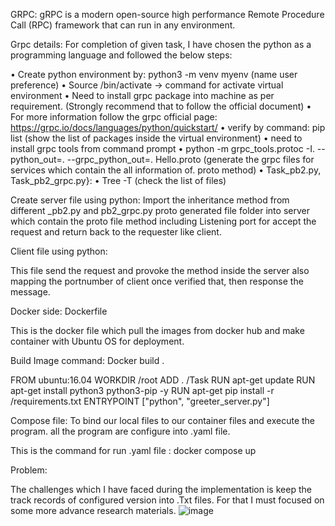 

GRPC: gRPC is a modern open-source high performance Remote Procedure Call (RPC) framework that can run in any environment. 


Grpc details: For completion of given task, I have chosen the python as a programming language and followed the below steps:

•	 Create python environment by: python3 -m venv myenv (name user preference)
•	Source /bin/activate -> command for activate virtual environment
•	Need to install grpc package into machine as per requirement. (Strongly recommend that to follow the official document)
•	For more information follow the grpc official page: https://grpc.io/docs/languages/python/quickstart/
•	verify by command: pip list (show the list of packages inside the virtual environment)
•	need to install grpc tools from command prompt
•	python -m grpc_tools.protoc -I. --python_out=. --grpc_python_out=. Hello.proto (generate the grpc files for services which contain the all information of. proto method)
•	Task_pb2.py, Task_pb2_grpc.py}:
•	Tree -T (check the list of files)



Create server file using python:
Import the inheritance method from different _pb2.py and pb2_grpc.py proto generated file folder into server which contain the proto file method including Listening port for accept the request and return back to the requester like client.

Client file using python:

This file send the request and provoke the method inside the server also mapping the portnumber of client once verified that, then response the message.





Docker side: Dockerfile

This is the docker file which pull the images from docker hub and make container with Ubuntu OS for deployment.

Build Image command: Docker build .

FROM ubuntu:16.04
WORKDIR /root
ADD . /Task
RUN apt-get update
RUN apt-get install python3 python3-pip -y 
RUN apt-get pip install -r /requirements.txt
ENTRYPOINT ["python", "greeter_server.py"]



Compose file: To bind our local files to our container files and execute the program. all the program are configure into .yaml file.

This is the command for run .yaml file : docker compose up

 
Problem: 

The challenges which I have faced during the implementation is keep the track records of configured version into .Txt files. For that I must focused on some more advance research materials.
![image](https://user-images.githubusercontent.com/46217896/143418041-cf2de516-ae37-477f-905a-086df80f8cb7.png)
